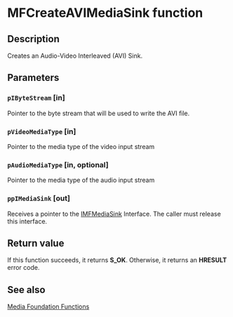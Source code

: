 # MFCreateAVIMediaSink function

## Description

Creates an Audio-Video Interleaved (AVI) Sink.

## Parameters

### `pIByteStream` [in]

Pointer to the byte stream that will be used to write the AVI file.

### `pVideoMediaType` [in]

Pointer to the media type of the video input stream

### `pAudioMediaType` [in, optional]

Pointer to the media type of the audio input stream

### `ppIMediaSink` [out]

Receives a pointer to the [IMFMediaSink](https://learn.microsoft.com/windows/desktop/api/mfidl/nn-mfidl-imfmediasink) Interface. The caller must release this interface.

## Return value

If this function succeeds, it returns **S_OK**. Otherwise, it returns an **HRESULT** error code.

## See also

[Media Foundation Functions](https://learn.microsoft.com/windows/desktop/medfound/media-foundation-functions)